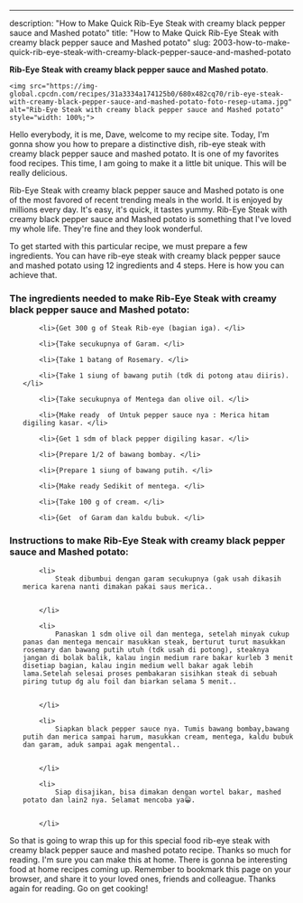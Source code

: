 ---
description: "How to Make Quick Rib-Eye Steak with creamy black pepper sauce and Mashed potato"
title: "How to Make Quick Rib-Eye Steak with creamy black pepper sauce and Mashed potato"
slug: 2003-how-to-make-quick-rib-eye-steak-with-creamy-black-pepper-sauce-and-mashed-potato

<p>
	<strong>Rib-Eye Steak with creamy black pepper sauce and Mashed potato</strong>. 
	
</p>
<p>
	
	<img src="https://img-global.cpcdn.com/recipes/31a3334a174125b0/680x482cq70/rib-eye-steak-with-creamy-black-pepper-sauce-and-mashed-potato-foto-resep-utama.jpg" alt="Rib-Eye Steak with creamy black pepper sauce and Mashed potato" style="width: 100%;">
	
	
</p>
<p>
	Hello everybody, it is me, Dave, welcome to my recipe site. Today, I'm gonna show you how to prepare a distinctive dish, rib-eye steak with creamy black pepper sauce and mashed potato. It is one of my favorites food recipes. This time, I am going to make it a little bit unique. This will be really delicious.
</p>
	
<p>
	Rib-Eye Steak with creamy black pepper sauce and Mashed potato is one of the most favored of recent trending meals in the world. It is enjoyed by millions every day. It's easy, it's quick, it tastes yummy. Rib-Eye Steak with creamy black pepper sauce and Mashed potato is something that I've loved my whole life. They're fine and they look wonderful.
</p>
<p>
	
</p>

<p>
To get started with this particular recipe, we must prepare a few ingredients. You can have rib-eye steak with creamy black pepper sauce and mashed potato using 12 ingredients and 4 steps. Here is how you can achieve that.
</p>

<h3>The ingredients needed to make Rib-Eye Steak with creamy black pepper sauce and Mashed potato:</h3>

<ol>
	
		<li>{Get 300 g of Steak Rib-eye (bagian iga). </li>
	
		<li>{Take secukupnya of Garam. </li>
	
		<li>{Take 1 batang of Rosemary. </li>
	
		<li>{Take 1 siung of bawang putih (tdk di potong atau diiris). </li>
	
		<li>{Take secukupnya of Mentega dan olive oil. </li>
	
		<li>{Make ready  of Untuk pepper sauce nya : Merica hitam digiling kasar. </li>
	
		<li>{Get 1 sdm of black pepper digiling kasar. </li>
	
		<li>{Prepare 1/2 of bawang bombay. </li>
	
		<li>{Prepare 1 siung of bawang putih. </li>
	
		<li>{Make ready Sedikit of mentega. </li>
	
		<li>{Take 100 g of cream. </li>
	
		<li>{Get  of Garam dan kaldu bubuk. </li>
	
</ol>
<p>
	
</p>

<h3>Instructions to make Rib-Eye Steak with creamy black pepper sauce and Mashed potato:</h3>

<ol>
	
		<li>
			Steak dibumbui dengan garam secukupnya (gak usah dikasih merica karena nanti dimakan pakai saus merica..
			
			
		</li>
	
		<li>
			Panaskan 1 sdm olive oil dan mentega, setelah minyak cukup panas dan mentega mencair masukkan steak, berturut turut masukkan rosemary dan bawang putih utuh (tdk usah di potong), steaknya jangan di bolak balik, kalau ingin medium rare bakar kurleb 3 menit disetiap bagian, kalau ingin medium well bakar agak lebih lama.Setelah selesai proses pembakaran sisihkan steak di sebuah piring tutup dg alu foil dan biarkan selama 5 menit..
			
			
		</li>
	
		<li>
			Siapkan black pepper sauce nya. Tumis bawang bombay,bawang putih dan merica sampai harum, masukkan cream, mentega, kaldu bubuk dan garam, aduk sampai agak mengental..
			
			
		</li>
	
		<li>
			Siap disajikan, bisa dimakan dengan wortel bakar, mashed potato dan lain2 nya. Selamat mencoba ya😀.
			
			
		</li>
	
</ol>

<p>
	
</p>

<p>
	So that is going to wrap this up for this special food rib-eye steak with creamy black pepper sauce and mashed potato recipe. Thanks so much for reading. I'm sure you can make this at home. There is gonna be interesting food at home recipes coming up. Remember to bookmark this page on your browser, and share it to your loved ones, friends and colleague. Thanks again for reading. Go on get cooking!
</p>
